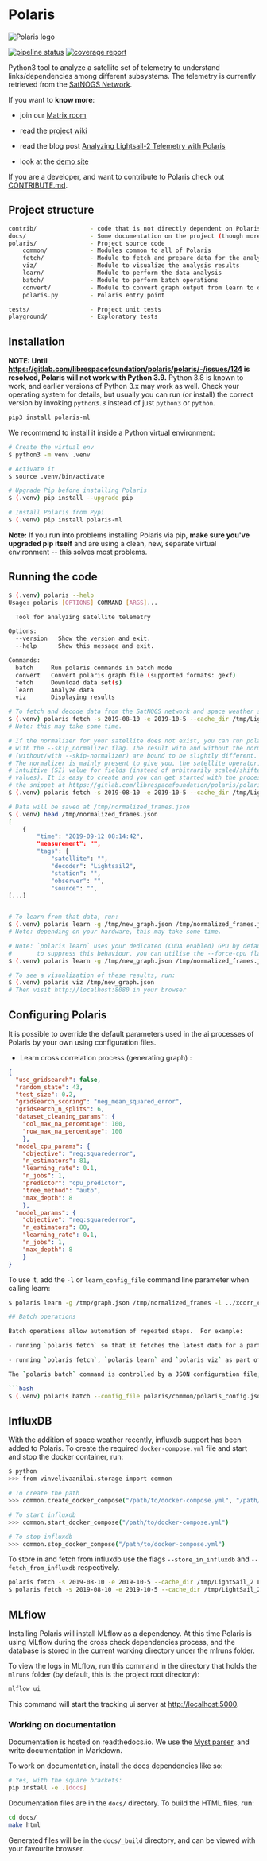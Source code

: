# Polaris

![Polaris logo](img/polaris_logo_small.png "Polaris")

[![pipeline status](https://gitlab.com/librespacefoundation/polaris/polaris/badges/master/pipeline.svg)](https://gitlab.com/librespacefoundation/polaris/polaris/commits/master)
[![coverage report](https://gitlab.com/librespacefoundation/polaris/polaris/badges/master/coverage.svg)](https://gitlab.com/librespacefoundation/polaris/polaris/commits/master)

Python3 tool to analyze a satellite set of telemetry to understand links/dependencies among different subsystems. The telemetry is currently retrieved from the [SatNOGS Network](https://network.satnogs.org/).

If you want to **know more**:

- join our [Matrix room](https://riot.im/app/#/room/#polaris:matrix.org)

- read the [project wiki](https://gitlab.com/librespacefoundation/polaris/polaris/wikis/Home)

- read the blog post [Analyzing Lightsail-2 Telemetry with Polaris](https://blog.crespum.eu/analyzing-lightsail-2-telemetry-with-polaris/)

- look at the [demo site](https://polarisml.space/demo)

If you are a developer, and want to contribute to Polaris check out [CONTRIBUTE.md](CONTRIBUTE.md).

## Project structure

``` BASH
contrib/               - code that is not directly dependent on Polaris, but is used in the project
docs/                  - Some documentation on the project (though more is in the wiki)
polaris/               - Project source code
    common/            - Modules common to all of Polaris
    fetch/             - Module to fetch and prepare data for the analysis
    viz/               - Module to visualize the analysis results
    learn/             - Module to perform the data analysis
    batch/             - Module to perform batch operations
    convert/           - Module to convert graph output from learn to other file formats
    polaris.py         - Polaris entry point

tests/                 - Project unit tests
playground/            - Exploratory tests
```

## Installation

**NOTE: Until <https://gitlab.com/librespacefoundation/polaris/polaris/-/issues/124> is resolved, Polaris will not work with Python 3.9.** Python 3.8 is known to work, and earlier versions of Python 3.x may work as well. Check your operating system for details, but usually you can run (or install) the correct version by invoking `python3.8` instead of just `python3` or `python`.

```bash
pip3 install polaris-ml
```

We recommend to install it inside a Python virtual environment:

```bash
# Create the virtual env
$ python3 -m venv .venv

# Activate it
$ source .venv/bin/activate

# Upgrade Pip before installing Polaris
$ (.venv) pip install --upgrade pip

# Install Polaris from Pypi
$ (.venv) pip install polaris-ml
```

**Note:** If you run into problems installing Polaris via pip, **make
sure you've upgraded pip itself** and are using a clean, new, separate
virtual environment -- this solves most problems.

## Running the code

```bash
$ (.venv) polaris --help
Usage: polaris [OPTIONS] COMMAND [ARGS]...

  Tool for analyzing satellite telemetry

Options:
  --version   Show the version and exit.
  --help      Show this message and exit.

Commands:
  batch     Run polaris commands in batch mode
  convert   Convert polaris graph file (supported formats: gexf)
  fetch     Download data set(s)
  learn     Analyze data
  viz       Displaying results

# To fetch and decode data from the SatNOGS network and space weather sources, run:
$ (.venv) polaris fetch -s 2019-08-10 -e 2019-10-5 --cache_dir /tmp/LightSail_2 LightSail-2 /tmp/normalized_frames.json
# Note: this may take some time.

# If the normalizer for your satellite does not exist, you can run polaris fetch
# with the --skip_normalizer flag. The result with and without the normalizer
# (without/with --skip-normalizer) are bound to be slightly different.
# The normalizer is mainly present to give you, the satellite operator, an
# intuitive (SI) value for fields (instead of arbitrarily scaled/shifted
# values). It is easy to create and you can get started with the process using
# the snippet at https://gitlab.com/librespacefoundation/polaris/polaris/-/snippets/2006696
$ (.venv) polaris fetch -s 2019-08-10 -e 2019-10-5 --cache_dir /tmp/LightSail_2 --skip_normalizer LightSail-2 /tmp/normalized_frames.json

# Data will be saved at /tmp/normalized_frames.json
$ (.venv) head /tmp/normalized_frames.json
[
    {
        "time": "2019-09-12 08:14:42",
        "measurement": "",
        "tags": {
            "satellite": "",
            "decoder": "Lightsail2",
            "station": "",
            "observer": "",
            "source": "",
[...]


# To learn from that data, run:
$ (.venv) polaris learn -g /tmp/new_graph.json /tmp/normalized_frames.json
# Note: depending on your hardware, this may take some time.

# Note: `polaris learn` uses your dedicated (CUDA enabled) GPU by default
#       to suppress this behaviour, you can utilise the --force-cpu flag.
$ (.venv) polaris learn -g /tmp/new_graph.json /tmp/normalized_frames.json --force_cpu

# To see a visualization of these results, run:
$ (.venv) polaris viz /tmp/new_graph.json
# Then visit http://localhost:8080 in your browser
```

## Configuring Polaris

It is possible to override the default parameters used in the ai processes of Polaris by your own using configuration files.

- Learn cross correlation process (generating graph) :

``` JSON
{
  "use_gridsearch": false,
  "random_state": 43,
  "test_size": 0.2,
  "gridsearch_scoring": "neg_mean_squared_error",
  "gridsearch_n_splits": 6,
  "dataset_cleaning_params": {
    "col_max_na_percentage": 100,
    "row_max_na_percentage": 100
    },
  "model_cpu_params": {
    "objective": "reg:squarederror",
    "n_estimators": 81,
    "learning_rate": 0.1,
    "n_jobs": 1,
    "predictor": "cpu_predictor",
    "tree_method": "auto",
    "max_depth": 8
    },
  "model_params": {
    "objective": "reg:squarederror",
    "n_estimators": 80,
    "learning_rate": 0.1,
    "n_jobs": 1,
    "max_depth": 8
    }
}
```

To use it, add the `-l` or `learn_config_file` command line parameter when calling learn:

```bash
$ polaris learn -g /tmp/graph.json /tmp/normalized_frames -l ../xcorr_cfg.json

## Batch operations

Batch operations allow automation of repeated steps.  For example:

- running `polaris fetch` so that it fetches the latest data for a particular satellite, then running `polaris learn` to update the model

- running `polaris fetch`, `polaris learn` and `polaris viz` as part of an integration test

The `polaris batch` command is controlled by a JSON configuration file; an example can be found at `polaris/common/polaris_config.json.EXAMPLE`.

```bash
$ (.venv) polaris batch --config_file polaris/common/polaris_config.json.EXAMPLE
```

## InfluxDB

With the addition of space weather recently, influxdb support has been added to Polaris. To create the required `docker-compose.yml` file and start and stop the docker container, run:

```bash
$ python
>>> from vinvelivaanilai.storage import common

# To create the path
>>> common.create_docker_compose("/path/to/docker-compose.yml", "/path/to/storage")

# To start influxdb
>>> common.start_docker_compose("/path/to/docker-compose.yml")

# To stop influxdb
>>> common.stop_docker_compose("/path/to/docker-compose.yml")
```

To store in and fetch from influxdb use the flags `--store_in_influxdb` and `--fetch_from_influxdb` respectively.

```bash
polaris fetch -s 2019-08-10 -e 2019-10-5 --cache_dir /tmp/LightSail_2 LightSail-2 /tmp/normalized_frames.json --store_in_influxdb
$ polaris fetch -s 2019-08-10 -e 2019-10-5 --cache_dir /tmp/LightSail_2 LightSail-2 /tmp/normalized_frames.json --fetch_from_influxdb
```

## MLflow

Installing Polaris will install MLflow as a dependency. At this time Polaris is using MLflow during the cross check dependencies process, and the database is stored in the current working directory under the mlruns folder.

To view the logs in MLflow, run this command in the directory that holds the `mlruns` folder (by default, this is the project root directory):

```bash
mlflow ui
```

This command will start the tracking ui server at <http://localhost:5000>.

### Working on documentation

Documentation is hosted on readthedocs.io.  We use the [Myst parser](https://myst-parser.readthedocs.io/en/latest/), and write documentation in Markdown.

To work on documentation, install the docs dependencies like so:

``` BASH
# Yes, with the square brackets:
pip install -e .[docs]
```

Documentation files are in the `docs/` directory.  To build the HTML files, run:

``` BASH
cd docs/
make html
```

Generated files will be in the `docs/_build` directory, and can be viewed with your favourite browser.
